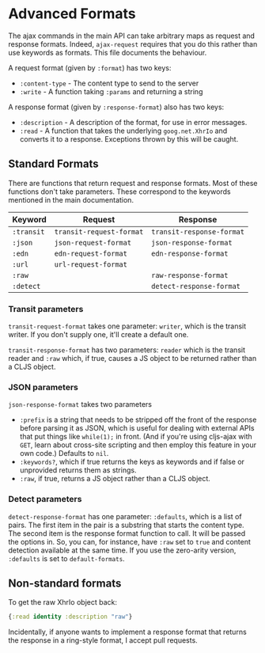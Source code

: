 # Advanced Formats

The ajax commands in the main API can take arbitrary maps as request and response formats.  Indeed, `ajax-request` requires that you do this rather than use keywords as formats.  This file documents the behaviour.

A request format (given by `:format`) has two keys:
* `:content-type` - The content type to send to the server
* `:write` - A function taking `:params` and returning a string

A response format (given by `:response-format`) also has two keys:
* `:description` - A description of the format, for use in error messages.
* `:read` - A function that takes the underlying `goog.net.XhrIo` and converts it to a response.  Exceptions thrown by this will be caught.

## Standard Formats

There are functions that return request and response formats.  Most of these functions don't take parameters.  These correspond to the keywords mentioned in the main documentation.

| Keyword | Request | Response |
| ------- | ------- | -------- |
| `:transit`  | `transit-request-format` | `transit-response-format` |
| `:json` | `json-request-format` | `json-response-format` |
| `:edn`  | `edn-request-format` | `edn-response-format` |
| `:url`  | `url-request-format` | |
| `:raw`  | | `raw-response-format` |
| `:detect` | | `detect-response-format` |

### Transit parameters

`transit-request-format` takes one parameter: `writer`, which is the transit writer.  If you don't supply one, it'll create a default one.

`transit-response-format` has two parameters: `reader` which is the transit reader and `:raw` which, if true, causes a JS object to be returned rather than a CLJS object. 

### JSON parameters
 
`json-response-format` takes two parameters
* `:prefix` is a string that needs to be stripped off the front of the response before parsing it as JSON, which is useful for dealing with external APIs that put things like `while(1);` in front.  (And if you're using cljs-ajax with `GET`, learn about cross-site scripting and then employ this feature in your own code.)  Defaults to `nil`.
* `:keywords?`, which if true returns the keys as keywords and if false or unprovided returns them as strings.
* `:raw`, if true, returns a JS object rather than a CLJS object.

### Detect parameters

`detect-response-format` has one parameter: `:defaults`, which is a list of pairs.  The first item in the pair is a substring that starts the content type.  The second item is the response format function to call.  It will be passed the options in.  So, you can, for instance, have `:raw` set to `true` and content detection available at the same time.  If you use the zero-arity version, `:defaults` is set to `default-formats`.

## Non-standard formats

To get the raw XhrIo object back:

```clj
{:read identity :description "raw"}
```

Incidentally, if anyone wants to implement a response format that returns the response in a ring-style format, I accept pull requests.

